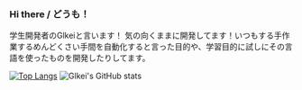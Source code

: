 ### Hi there / どうも！

学生開発者のGlkeiと言います！
気の向くままに開発してます！いつもする手作業するめんどくさい手間を自動化すると言った目的や、学習目的に試しにその言語を使ったものを開発したりしてます。

[![Top Langs](https://github-readme-stats.vercel.app/api/top-langs/?username=Himabitoo&langs_count=8)](https://github.com/Himabitoo/github-readme-stats)
![Glkei's GitHub stats](https://github-readme-stats.vercel.app/api?username=Glkei&show_icons=true&theme=synthwave)
